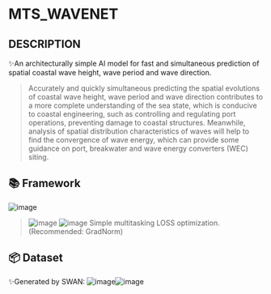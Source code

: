 # MTS_WAVENET
## DESCRIPTION
✨An architecturally simple AI model for fast and simultaneous prediction of spatial coastal wave height, wave period and wave direction. 
> Accurately and quickly simultaneous predicting the spatial evolutions of coastal wave height, wave period and wave direction contributes to a more complete understanding of the sea state, which is conducive to coastal engineering, such as controlling and regulating port operations, preventing damage to coastal structures. Meanwhile, analysis of spatial distribution characteristics of waves will help to find the convergence of wave energy, which can provide some guidance on port, breakwater and wave energy converters (WEC) siting. 
## 📚 Framework
![image](https://github.com/SimyokH/MTS_WAVENET/assets/120697840/c916ea9d-3566-4e62-a05b-743fb9df1042)
> ![image](https://github.com/SimyokH/MTS_WAVENET/assets/120697840/02747565-5ce4-433e-9a9c-99b5d6112a27)
> ![image](https://github.com/SimyokH/MTS_WAVENET/assets/120697840/ce5ef528-4f58-40d8-94f6-7ddacff050cc)
Simple multitasking LOSS optimization. (Recommended: GradNorm)
## 📦 Dataset
✨Generated by SWAN:
![image](https://github.com/SimyokH/MTS_WAVENET/assets/120697840/0072f0e9-dcb2-41a2-8a97-c49bfd0d3955)![image](https://github.com/SimyokH/MTS_WAVENET/assets/120697840/0cfa0424-5c8d-4ebf-a386-5b7a7e9f85c2)

